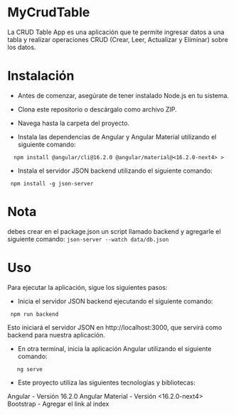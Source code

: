 # MyCrudTable

La CRUD Table App es una aplicación que te permite ingresar datos a una tabla y realizar operaciones CRUD (Crear, Leer, Actualizar y Eliminar) sobre los datos.

# Instalación
- Antes de comenzar, asegúrate de tener instalado Node.js en tu sistema.

- Clona este repositorio o descárgalo como archivo ZIP.

- Navega hasta la carpeta del proyecto.

- Instala las dependencias de Angular y Angular Material utilizando el siguiente comando:

```   npm install @angular/cli@16.2.0 @angular/material@<16.2.0-next4> > ```

- Instala el servidor JSON backend utilizando el siguiente comando:

```  npm install -g json-server  ```
# Nota
debes  crear en el package.json un script llamado backend y agregarle el siguiente comando:
``` json-server --watch data/db.json ```

# Uso
Para ejecutar la aplicación, sigue los siguientes pasos:

- Inicia el servidor JSON backend ejecutando el siguiente comando:

```  npm run backend   ```

Esto iniciará el servidor JSON en http://localhost:3000, que servirá como backend para nuestra aplicación.

- En otra terminal, inicia la aplicación Angular utilizando el siguiente comando:

```    ng serve    ```

- Este proyecto utiliza las siguientes tecnologías y bibliotecas:

Angular - Versión 16.2.0
Angular Material - Versión <16.2.0-next4>
Bootstrap - Agregar el link al index
